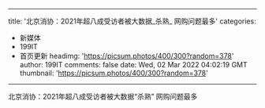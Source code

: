 
---
title: '北京消协：2021年超八成受访者被大数据_杀熟_ 网购问题最多'
categories: 
 - 新媒体
 - 199IT
 - 首页更新
headimg: 'https://picsum.photos/400/300?random=378'
author: 199IT
comments: false
date: Wed, 02 Mar 2022 04:02:19 GMT
thumbnail: 'https://picsum.photos/400/300?random=378'
---

<div>   
北京消协：2021年超八成受访者被大数据“杀熟” 网购问题最多  
</div>
            
